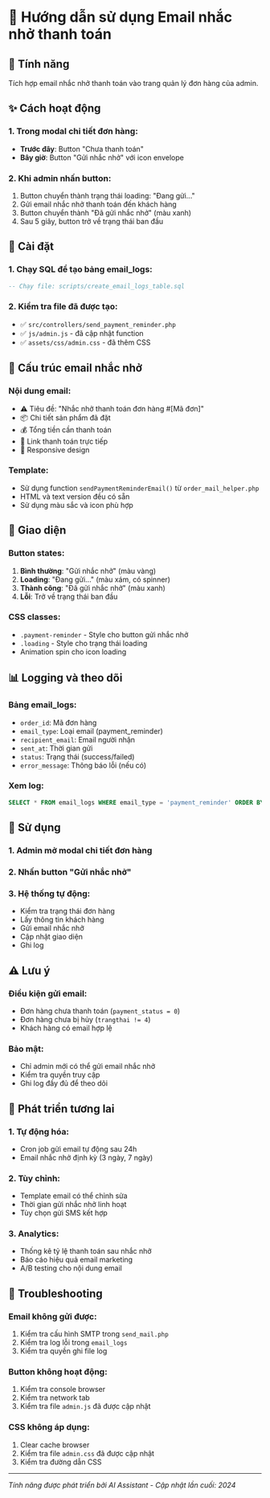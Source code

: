# 📧 Hướng dẫn sử dụng Email nhắc nhở thanh toán

## 🎯 **Tính năng**
Tích hợp email nhắc nhở thanh toán vào trang quản lý đơn hàng của admin.

## ✨ **Cách hoạt động**

### **1. Trong modal chi tiết đơn hàng:**
- **Trước đây**: Button "Chưa thanh toán" 
- **Bây giờ**: Button "Gửi nhắc nhở" với icon envelope

### **2. Khi admin nhấn button:**
1. Button chuyển thành trạng thái loading: "Đang gửi..."
2. Gửi email nhắc nhở thanh toán đến khách hàng
3. Button chuyển thành "Đã gửi nhắc nhở" (màu xanh)
4. Sau 5 giây, button trở về trạng thái ban đầu

## 🔧 **Cài đặt**

### **1. Chạy SQL để tạo bảng email_logs:**
```sql
-- Chạy file: scripts/create_email_logs_table.sql
```

### **2. Kiểm tra file đã được tạo:**
- ✅ `src/controllers/send_payment_reminder.php`
- ✅ `js/admin.js` - đã cập nhật function
- ✅ `assets/css/admin.css` - đã thêm CSS

## 📧 **Cấu trúc email nhắc nhở**

### **Nội dung email:**
- ⚠️ Tiêu đề: "Nhắc nhở thanh toán đơn hàng #[Mã đơn]"
- 📦 Chi tiết sản phẩm đã đặt
- 💰 Tổng tiền cần thanh toán
- 🔗 Link thanh toán trực tiếp
- 📱 Responsive design

### **Template:**
- Sử dụng function `sendPaymentReminderEmail()` từ `order_mail_helper.php`
- HTML và text version đều có sẵn
- Sử dụng màu sắc và icon phù hợp

## 🎨 **Giao diện**

### **Button states:**
1. **Bình thường**: "Gửi nhắc nhở" (màu vàng)
2. **Loading**: "Đang gửi..." (màu xám, có spinner)
3. **Thành công**: "Đã gửi nhắc nhở" (màu xanh)
4. **Lỗi**: Trở về trạng thái ban đầu

### **CSS classes:**
- `.payment-reminder` - Style cho button gửi nhắc nhở
- `.loading` - Style cho trạng thái loading
- Animation spin cho icon loading

## 📊 **Logging và theo dõi**

### **Bảng email_logs:**
- `order_id`: Mã đơn hàng
- `email_type`: Loại email (payment_reminder)
- `recipient_email`: Email người nhận
- `sent_at`: Thời gian gửi
- `status`: Trạng thái (success/failed)
- `error_message`: Thông báo lỗi (nếu có)

### **Xem log:**
```sql
SELECT * FROM email_logs WHERE email_type = 'payment_reminder' ORDER BY sent_at DESC;
```

## 🚀 **Sử dụng**

### **1. Admin mở modal chi tiết đơn hàng**
### **2. Nhấn button "Gửi nhắc nhở"**
### **3. Hệ thống tự động:**
- Kiểm tra trạng thái đơn hàng
- Lấy thông tin khách hàng
- Gửi email nhắc nhở
- Cập nhật giao diện
- Ghi log

## ⚠️ **Lưu ý**

### **Điều kiện gửi email:**
- Đơn hàng chưa thanh toán (`payment_status = 0`)
- Đơn hàng chưa bị hủy (`trangthai != 4`)
- Khách hàng có email hợp lệ

### **Bảo mật:**
- Chỉ admin mới có thể gửi email nhắc nhở
- Kiểm tra quyền truy cập
- Ghi log đầy đủ để theo dõi

## 🔮 **Phát triển tương lai**

### **1. Tự động hóa:**
- Cron job gửi email tự động sau 24h
- Email nhắc nhở định kỳ (3 ngày, 7 ngày)

### **2. Tùy chỉnh:**
- Template email có thể chỉnh sửa
- Thời gian gửi nhắc nhở linh hoạt
- Tùy chọn gửi SMS kết hợp

### **3. Analytics:**
- Thống kê tỷ lệ thanh toán sau nhắc nhở
- Báo cáo hiệu quả email marketing
- A/B testing cho nội dung email

## 📝 **Troubleshooting**

### **Email không gửi được:**
1. Kiểm tra cấu hình SMTP trong `send_mail.php`
2. Kiểm tra log lỗi trong `email_logs`
3. Kiểm tra quyền ghi file log

### **Button không hoạt động:**
1. Kiểm tra console browser
2. Kiểm tra network tab
3. Kiểm tra file `admin.js` đã được cập nhật

### **CSS không áp dụng:**
1. Clear cache browser
2. Kiểm tra file `admin.css` đã được cập nhật
3. Kiểm tra đường dẫn CSS

---
*Tính năng được phát triển bởi AI Assistant - Cập nhật lần cuối: 2024*
